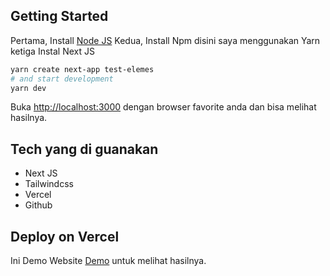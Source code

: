 ## Getting Started

Pertama, Install [Node JS](https://nodejs.org/en/download)
Kedua, Install Npm
disini saya menggunakan Yarn
ketiga Instal Next JS
```bash
yarn create next-app test-elemes
# and start development
yarn dev
```
Buka [http://localhost:3000](http://localhost:3000) dengan browser favorite anda dan bisa melihat hasilnya.

## Tech yang di guanakan

- Next JS 
- Tailwindcss
- Vercel
- Github

## Deploy on Vercel

Ini Demo Website [Demo](https://test-elemes-uclt.vercel.app/) untuk melihat hasilnya.
